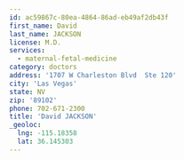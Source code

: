 ```yaml
---
id: ac59867c-80ea-4864-86ad-eb49af2db43f
first_name: David
last_name: JACKSON
license: M.D.
services:
  - maternal-fetal-medicine
category: doctors
address: '1707 W Charleston Blvd  Ste 120'
city: 'Las Vegas'
state: NV
zip: '89102'
phone: 702-671-2300
title: 'David JACKSON'
_geoloc:
  lng: -115.18358
  lat: 36.145303
---
```

